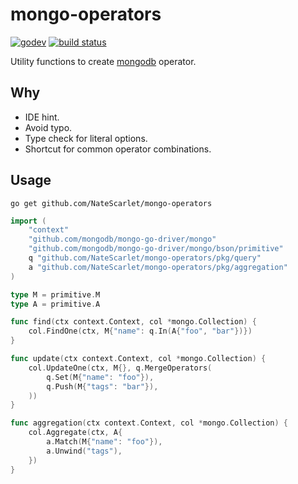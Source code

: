 # mongo-operators

[![godev](https://img.shields.io/static/v1?label=godev&message=reference&color=00add8)](https://pkg.go.dev/github.com/NateScarlet/mongo-operators)
[![build status](https://github.com/NateScarlet/mongo-operators/workflows/go/badge.svg)](https://github.com/NateScarlet/mongo-operators/actions)

Utility functions to create [mongodb](https://www.mongodb.com/) operator.

## Why

- IDE hint.
- Avoid typo.
- Type check for literal options.
- Shortcut for common operator combinations.

## Usage

```shell
go get github.com/NateScarlet/mongo-operators
```

```Go
import (
    "context"
    "github.com/mongodb/mongo-go-driver/mongo"
    "github.com/mongodb/mongo-go-driver/mongo/bson/primitive"
    q "github.com/NateScarlet/mongo-operators/pkg/query"
    a "github.com/NateScarlet/mongo-operators/pkg/aggregation"
)

type M = primitive.M
type A = primitive.A

func find(ctx context.Context, col *mongo.Collection) {
    col.FindOne(ctx, M{"name": q.In(A{"foo", "bar"})})
}

func update(ctx context.Context, col *mongo.Collection) {
    col.UpdateOne(ctx, M{}, q.MergeOperators(
        q.Set(M{"name": "foo"}),
        q.Push(M{"tags": "bar"}),
    ))
}

func aggregation(ctx context.Context, col *mongo.Collection) {
    col.Aggregate(ctx, A{
        a.Match(M{"name": "foo"}),
        a.Unwind("tags"),
    })
}

```
